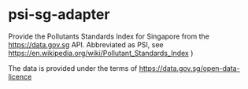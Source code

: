 # psi-sg-adapter

Provide the Pollutants Standards Index for Singapore from the https://data.gov.sg API. Abbreviated as PSI, see https://en.wikipedia.org/wiki/Pollutant_Standards_Index )

The data is provided under the terms of https://data.gov.sg/open-data-licence
